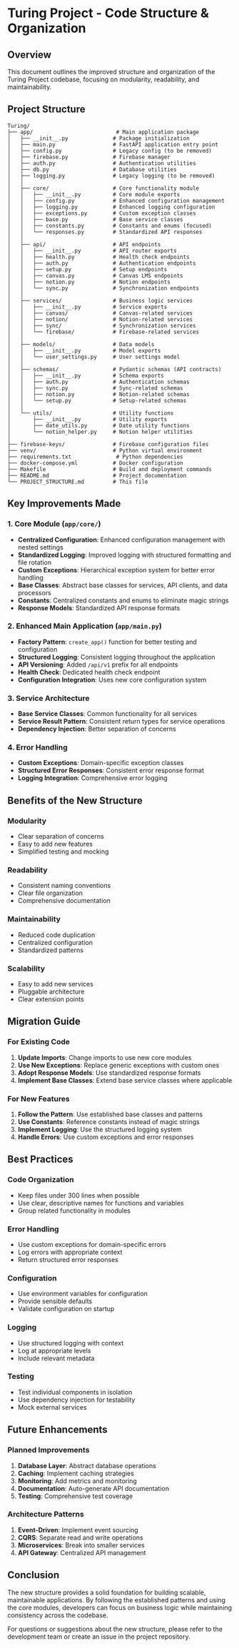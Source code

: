 # Turing Project - Code Structure & Organization

## Overview

This document outlines the improved structure and organization of the Turing Project codebase, focusing on modularity, readability, and maintainability.

## Project Structure

```
Turing/
├── app/                          # Main application package
│   ├── __init__.py              # Package initialization
│   ├── main.py                  # FastAPI application entry point
│   ├── config.py                # Legacy config (to be removed)
│   ├── firebase.py              # Firebase manager
│   ├── auth.py                  # Authentication utilities
│   ├── db.py                    # Database utilities
│   ├── logging.py               # Legacy logging (to be removed)
│   │
│   ├── core/                    # Core functionality module
│   │   ├── __init__.py          # Core module exports
│   │   ├── config.py            # Enhanced configuration management
│   │   ├── logging.py           # Enhanced logging configuration
│   │   ├── exceptions.py        # Custom exception classes
│   │   ├── base.py              # Base service classes
│   │   ├── constants.py         # Constants and enums (focused)
│   │   └── responses.py         # Standardized API responses
│   │
│   ├── api/                     # API endpoints
│   │   ├── __init__.py          # API router exports
│   │   ├── health.py            # Health check endpoints
│   │   ├── auth.py              # Authentication endpoints
│   │   ├── setup.py             # Setup endpoints
│   │   ├── canvas.py            # Canvas LMS endpoints
│   │   ├── notion.py            # Notion endpoints
│   │   └── sync.py              # Synchronization endpoints
│   │
│   ├── services/                # Business logic services
│   │   ├── __init__.py          # Service exports
│   │   ├── canvas/              # Canvas-related services
│   │   ├── notion/              # Notion-related services
│   │   ├── sync/                # Synchronization services
│   │   └── firebase/            # Firebase-related services
│   │
│   ├── models/                  # Data models
│   │   ├── __init__.py          # Model exports
│   │   └── user_settings.py     # User settings model
│   │
│   ├── schemas/                 # Pydantic schemas (API contracts)
│   │   ├── __init__.py          # Schema exports
│   │   ├── auth.py              # Authentication schemas
│   │   ├── sync.py              # Sync-related schemas
│   │   ├── notion.py            # Notion-related schemas
│   │   └── setup.py             # Setup-related schemas
│   │
│   └── utils/                   # Utility functions
│       ├── __init__.py          # Utility exports
│       ├── date_utils.py        # Date utility functions
│       └── notion_helper.py     # Notion helper utilities
│
├── firebase-keys/               # Firebase configuration files
├── venv/                        # Python virtual environment
├── requirements.txt              # Python dependencies
├── docker-compose.yml           # Docker configuration
├── Makefile                     # Build and deployment commands
├── README.md                    # Project documentation
└── PROJECT_STRUCTURE.md         # This file
```

## Key Improvements Made

### 1. **Core Module (`app/core/`)**

- **Centralized Configuration**: Enhanced configuration management with nested settings
- **Standardized Logging**: Improved logging with structured formatting and file rotation
- **Custom Exceptions**: Hierarchical exception system for better error handling
- **Base Classes**: Abstract base classes for services, API clients, and data processors
- **Constants**: Centralized constants and enums to eliminate magic strings
- **Response Models**: Standardized API response formats

### 2. **Enhanced Main Application (`app/main.py`)**

- **Factory Pattern**: `create_app()` function for better testing and configuration
- **Structured Logging**: Consistent logging throughout the application
- **API Versioning**: Added `/api/v1` prefix for all endpoints
- **Health Check**: Dedicated health check endpoint
- **Configuration Integration**: Uses new core configuration system

### 3. **Service Architecture**

- **Base Service Classes**: Common functionality for all services
- **Service Result Pattern**: Consistent return types for service operations
- **Dependency Injection**: Better separation of concerns

### 4. **Error Handling**

- **Custom Exceptions**: Domain-specific exception classes
- **Structured Error Responses**: Consistent error response format
- **Logging Integration**: Comprehensive error logging

## Benefits of the New Structure

### **Modularity**

- Clear separation of concerns
- Easy to add new features
- Simplified testing and mocking

### **Readability**

- Consistent naming conventions
- Clear file organization
- Comprehensive documentation

### **Maintainability**

- Reduced code duplication
- Centralized configuration
- Standardized patterns

### **Scalability**

- Easy to add new services
- Pluggable architecture
- Clear extension points

## Migration Guide

### **For Existing Code**

1. **Update Imports**: Change imports to use new core modules
2. **Use New Exceptions**: Replace generic exceptions with custom ones
3. **Adopt Response Models**: Use standardized response formats
4. **Implement Base Classes**: Extend base service classes where applicable

### **For New Features**

1. **Follow the Pattern**: Use established base classes and patterns
2. **Use Constants**: Reference constants instead of magic strings
3. **Implement Logging**: Use the structured logging system
4. **Handle Errors**: Use custom exceptions and error responses

## Best Practices

### **Code Organization**

- Keep files under 300 lines when possible
- Use clear, descriptive names for functions and variables
- Group related functionality in modules

### **Error Handling**

- Use custom exceptions for domain-specific errors
- Log errors with appropriate context
- Return structured error responses

### **Configuration**

- Use environment variables for configuration
- Provide sensible defaults
- Validate configuration on startup

### **Logging**

- Use structured logging with context
- Log at appropriate levels
- Include relevant metadata

### **Testing**

- Test individual components in isolation
- Use dependency injection for testability
- Mock external services

## Future Enhancements

### **Planned Improvements**

1. **Database Layer**: Abstract database operations
2. **Caching**: Implement caching strategies
3. **Monitoring**: Add metrics and monitoring
4. **Documentation**: Auto-generate API documentation
5. **Testing**: Comprehensive test coverage

### **Architecture Patterns**

1. **Event-Driven**: Implement event sourcing
2. **CQRS**: Separate read and write operations
3. **Microservices**: Break into smaller services
4. **API Gateway**: Centralized API management

## Conclusion

The new structure provides a solid foundation for building scalable, maintainable applications. By following the established patterns and using the core modules, developers can focus on business logic while maintaining consistency across the codebase.

For questions or suggestions about the new structure, please refer to the development team or create an issue in the project repository.
